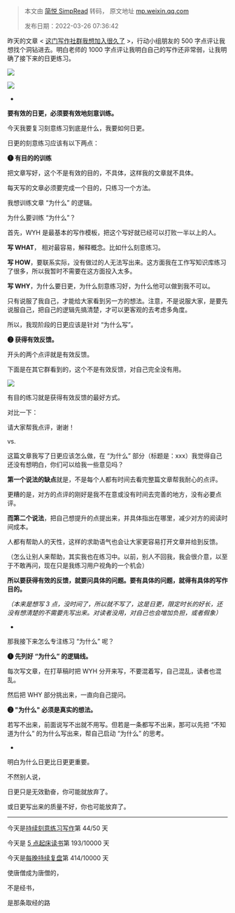 > 本文由 [简悦 SimpRead](http://ksria.com/simpread/) 转码， 原文地址 [mp.weixin.qq.com](https://mp.weixin.qq.com/s/KNDBQhC_GfP5Gxzth9FOmQ)
>
> 发布日期：2022-03-26 07:36:42

  

昨天的文章 < [这门写作社群我想加入很久了](http://mp.weixin.qq.com/s?__biz=MzIwMzA5NTI3NQ==&mid=2649917537&idx=1&sn=988cb0b5b94ee13aba1260aed10d7cba&chksm=8ed285e5b9a50cf36021882e7bd463166f1f11278fd41466ef77230f5cd273bf3d1cb3c869f8&scene=21#wechat_redirect) >，行动小组朋友的 500 字点评让我想找个洞钻进去。明白老师的 1000 字点评让我明白自己的写作还非常弱，让我明确了接下来的日更练习。

  

![](https://mmbiz.qpic.cn/mmbiz_png/2qRZ6oIialEAsww0EXPdRGWth3ibsU6FA57B5zMLLG5FEClSlYGM9ARDibSkpRSOPrgKKfq2Ztqt41zP6Tdjjx1LQ/640?wx_fmt=png)

  

![](https://mmbiz.qpic.cn/mmbiz_png/2qRZ6oIialEAsww0EXPdRGWth3ibsU6FA5L7Tec3ziad2aSqbRibGdzqOgpvFbmOo7iafTqafm5g7MVItxv4cYJVyTQ/640?wx_fmt=png)

  

-  

  

**要有效的日更，必须要有效地刻意训练。**

  

今天我要复习刻意练习到底是什么，我要如何日更。

  

日更的刻意练习应该有以下两点：  

  

**❶ 有目的的训练**

  

把文章写好，这个不是有效的目的，不具体，这样我的文章就不具体。

  

每天写的文章必须要完成一个目的，只练习一个方法。  

  

我想训练文章 “为什么” 的逻辑。  

  

为什么要训练 “为什么”？  

  

首先，WYH 是最基本的写作模板，把这个写好就已经可以打败一半以上的人。

  

**写 WHAT**， 相对最容易，解释概念。比如什么刻意练习。

  

**写 HOW**，要联系实际，没有做过的人无法写出来。这方面我在工作写知识库练习了很多，所以我暂时不需要在这方面投入太多。

  

**写 WHY**，为什么要日更，为什么刻意练习好，为什么他可以做到我不可以。

  

只有说服了我自己，才能给大家看到另一方的想法。注意，不是说服大家，是要先说服自己，把自己的逻辑先搞清楚，才可以更客观的去考虑多角度。

  

所以，我现阶段的日更应该是针对 “为什么写”。  

  

  

**❷ 获得有效反馈。**

  

开头的两个点评就是有效反馈。

  

下面是在其它群看到的，这个不是有效反馈，对自己完全没有用。  

  

![](https://mmbiz.qpic.cn/mmbiz_png/2qRZ6oIialEAsww0EXPdRGWth3ibsU6FA5sfGtI0DwQaSOGibe7wZAyyoem3Flib14icL1jr10yxictmy94uj9w1bRcg/640?wx_fmt=png)

  

有目的练习就是获得有效反馈的最好方式。

  

对比一下：

请大家帮我点评，谢谢！

  

vs.

  

这篇文章我写了日更应该怎么做，在 “为什么” 部分（标题是：xxx）我觉得自己还没有想明白，你们可以给我一些意见吗？

  

**第一个说法的缺点**就是，不是每个人都有时间去看完整篇文章帮我耐心的点评。

  

更糟的是，对方的点评的刚好是我不在意或没有时间去完善的地方，没有必要点评。

  

**而第二个说法**，把自己想提升的点提出来，并具体指出在哪里，减少对方的阅读时间成本。

  

人都有帮助人的天性，这样的求助语气也会让大家更容易打开文章并给到反馈。

  

（怎么让别人来帮助，其实我也在练习中。以前，别人不回我，我会很介意，以至于不敢再问，现在只是我练习用户视角的一个机会）

  

**所以要获得有效的反馈，就要问具体的问题。要有具体的问题，就得有具体的写作目的。**

  

_（本来是想写 3 点，没时间了，所以就不写了，这是日更，限定时长的好长，还没有想清楚的不需要先写出来。对读者没用，对自己也会增加负担，或者假象）_

  

-

  

那我接下来怎么专注练习 “为什么” 呢？

  

**❶ 先列好 “为什么” 的逻辑线。**

  

每次写文章，在打草稿时把 WYH 分开来写，不要混着写，自己混乱，读者也混乱。

  

然后把 WHY 部分挑出来，一直向自己提问。

  

**❷ "为什么" 必须是真实的想法。**

  

若写不出来，前面说写不出就不用写。但若是一条都写不出来，那可以先把 “不知道为什么” 的为什么写出来，帮自己启动 “为什么” 的思考。

  

-

  

明白为什么日更比日更更重要。

  

不然别人说，

日更只是无效勤奋，你可能就放弃了。

或日更写出来的质量不好，你也可能放弃了。

  

* * *

  

今天是[持续刻意练习写作](http://mp.weixin.qq.com/s?__biz=MzIwMzA5NTI3NQ==&mid=2649917473&idx=1&sn=820e2212df3f659eef0d03d83770cb9b&chksm=8ed285a5b9a50cb30d109fad21f8baeda4357633e89502e3eb09bb7fc3b916fc4030c9778522&scene=21#wechat_redirect)第 44/50 天

今天是 [5 点起床读书](https://mp.weixin.qq.com/s?__biz=MzIwMzA5NTI3NQ==&mid=2649910546&idx=1&sn=65b422dc1f32c5ed3ce3641cd94c698a&chksm=8ed26096b9a5e98079a1d9c6a6910fa5603a17b3767e9e908af827c0a843bbc0a8853e484493&token=1634201240&lang=zh_CN&scene=21#wechat_redirect)第 193/10000 天

今天是[每晚持续复盘](https://mp.weixin.qq.com/mp/appmsgalbum?__biz=MzIwMzA5NTI3NQ==&action=getalbum&album_id=1740274455186046978&scene=21#wechat_redirect)第 414/10000 天

  

使唐僧成为唐僧的，

不是经书，

是那条取经的路
